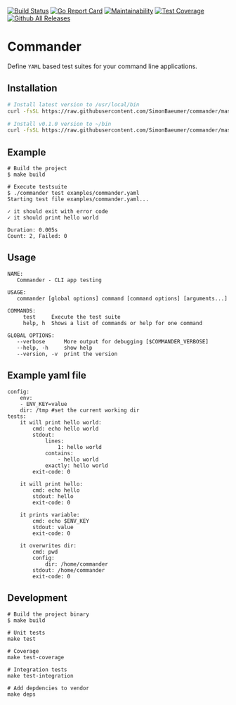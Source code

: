 [![Build Status](https://travis-ci.org/SimonBaeumer/commander.svg?branch=master)](https://travis-ci.org/SimonBaeumer/commander)
[![Go Report Card](https://goreportcard.com/badge/github.com/SimonBaeumer/commander)](https://goreportcard.com/report/github.com/SimonBaeumer/commander)
[![Maintainability](https://api.codeclimate.com/v1/badges/cc848165784e0f809a51/maintainability)](https://codeclimate.com/github/SimonBaeumer/commander/maintainability)
[![Test Coverage](https://api.codeclimate.com/v1/badges/cc848165784e0f809a51/test_coverage)](https://codeclimate.com/github/SimonBaeumer/commander/test_coverage)
[![Github All Releases](https://img.shields.io/github/downloads/SimonBaeumer/commander/total.svg)](https://github.com/SimonBaeumer/commander/releases)

# Commander

Define `YAML` based test suites for your command line applications.

## Installation

```bash
# Install latest version to /usr/local/bin
curl -fsSL https://raw.githubusercontent.com/SimonBaeumer/commander/master/install.sh | sh

# Install v0.1.0 version to ~/bin
curl -fsSL https://raw.githubusercontent.com/SimonBaeumer/commander/master/install.sh | COMMANDER_VER=v0.1.0 COMMANDER_DST=~/bin sh
```

## Example

```
# Build the project
$ make build

# Execute testsuite
$ ./commander test examples/commander.yaml
Starting test file examples/commander.yaml...

✓ it should exit with error code
✓ it should print hello world

Duration: 0.005s
Count: 2, Failed: 0
```

## Usage

```
NAME:
   Commander - CLI app testing

USAGE:
   commander [global options] command [command options] [arguments...]

COMMANDS:
     test     Execute the test suite
     help, h  Shows a list of commands or help for one command

GLOBAL OPTIONS:
   --verbose      More output for debugging [$COMMANDER_VERBOSE]
   --help, -h     show help
   --version, -v  print the version
```

## Example yaml file

```
config:
    env:
    - ENV_KEY=value
    dir: /tmp #set the current working dir
tests:
    it will print hello world:
        cmd: echo hello world
        stdout:
            lines:
                1: hello world
            contains: 
                - hello world
            exactly: hello world
        exit-code: 0
            
    it will print hello:
        cmd: echo hello
        stdout: hello
        exit-code: 0
        
    it prints variable:
        cmd: echo $ENV_KEY
        stdout: value
        exit-code: 0
    
    it overwrites dir:
        cmd: pwd
        config:
            dir: /home/commander
        stdout: /home/commander
        exit-code: 0
```

## Development

```
# Build the project binary
$ make build

# Unit tests
make test

# Coverage
make test-coverage

# Integration tests
make test-integration

# Add depdencies to vendor
make deps
```
